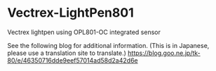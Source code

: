 # Vectrex-LightPen801
Vectrex lightpen using OPL801-OC integrated sensor

See the following blog for additional information. (This is in Japanese, please use a translation site to translate.)
https://blog.goo.ne.jp/tk-80/e/46350716dde9eef57014ad58d2a42d6e
